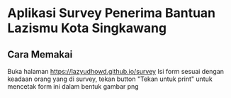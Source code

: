 # Aplikasi Survey Penerima Bantuan Lazismu Kota Singkawang

## Cara Memakai
Buka halaman https://lazyudhowd.github.io/survey
Isi form sesuai dengan keadaan orang yang di survey, tekan button "Tekan untuk print" untuk mencetak form ini dalam bentuk gambar png
